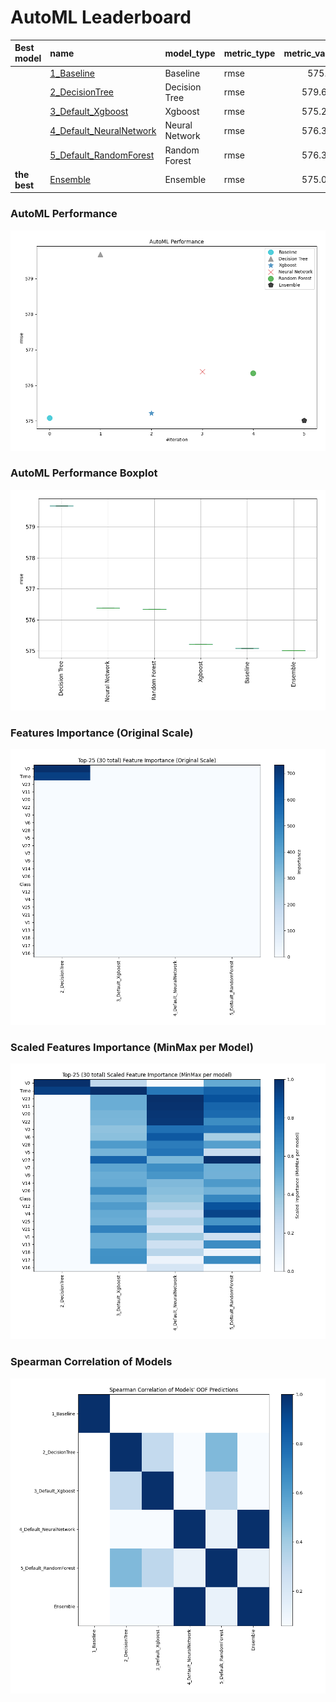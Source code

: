 # AutoML Leaderboard

| Best model   | name                                                         | model_type     | metric_type   |   metric_value |   train_time |
|:-------------|:-------------------------------------------------------------|:---------------|:--------------|---------------:|-------------:|
|              | [1_Baseline](1_Baseline/README.md)                           | Baseline       | rmse          |        575.08  |         0.94 |
|              | [2_DecisionTree](2_DecisionTree/README.md)                   | Decision Tree  | rmse          |        579.677 |        11.94 |
|              | [3_Default_Xgboost](3_Default_Xgboost/README.md)             | Xgboost        | rmse          |        575.216 |         5.45 |
|              | [4_Default_NeuralNetwork](4_Default_NeuralNetwork/README.md) | Neural Network | rmse          |        576.386 |         1.96 |
|              | [5_Default_RandomForest](5_Default_RandomForest/README.md)   | Random Forest  | rmse          |        576.343 |        10.73 |
| **the best** | [Ensemble](Ensemble/README.md)                               | Ensemble       | rmse          |        575.016 |         0.29 |

### AutoML Performance
![AutoML Performance](ldb_performance.png)

### AutoML Performance Boxplot
![AutoML Performance Boxplot](ldb_performance_boxplot.png)

### Features Importance (Original Scale)
![features importance across models](features_heatmap.png)



### Scaled Features Importance (MinMax per Model)
![scaled features importance across models](features_heatmap_scaled.png)



### Spearman Correlation of Models
![models spearman correlation](correlation_heatmap.png)

